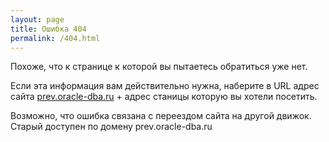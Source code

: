 ```yaml
---
layout: page
title: Ошибка 404
permalink: /404.html
---
```


Похоже, что к странице к которой вы пытаетесь обратиться уже нет.

Если эта информация вам действительно нужна, наберите в URL адрес сайта <a href="http://prev.oracle-dba.ru">prev.oracle-dba.ru</a> + адрес станицы которую вы хотели посетить.

Возможно, что ошибка связана с переездом сайта на другой движок. Старый доступен по домену prev.oracle-dba.ru
